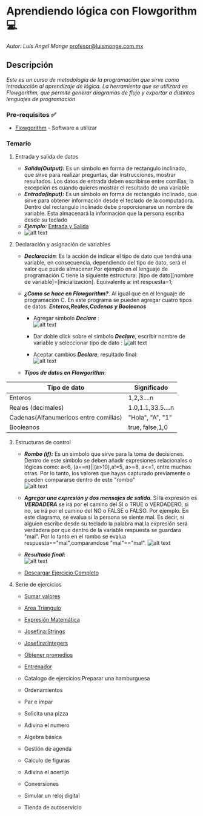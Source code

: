 # Aprendiendo lógica con Flowgorithm :computer: 

_Autor: Luis Angel Monge_
profesor@luismonge.com.mx

## Descripción

_Este es un curso de metodología de la programación que sirve como introducción al aprendizaje de lógica. La herramienta que se utilizará es  Flowgorithm, que permite generar  diagramas de flujo y exportar a distintos lenguajes de programación_

### Pre-requisitos :white_check_mark:

* [Flowgorithm](http://www.flowgorithm.org/) - Software a utilizar


### Temario

1. Entrada y salida de datos
	* ***Salida(Output):*** Es un simbolo en forma de rectangulo inclinado, que sirve para realizar preguntas, dar instrucciones, mostrar resultados. Los datos de entrada deben escribirse entre comillas, la excepción es cuando quieres mostrar el resultado de una variable
	* ***Entrada(Input):*** Es un simbolo en forma de rectangulo inclinado, que sirve para obtener información desde el teclado de la computadora. Dentro del rectangulo inclinado debe proporcionarse un nombre de variable. Esta almacenará la información que la persona escriba desde su teclado
	* ***Ejemplo:*** [Entrada y Salida](https://github.com/IamLAM/Flowgorithm/blob/master/Entrada_Salida.fprg)
	* ![alt text](https://github.com/IamLAM/Flowgorithm/blob/master/img/entrada_salida.jpg "ES")

2. Declaración y asignación de variables
	* ***Declaración***: Es la acción de indicar el tipo de dato que tendrá una variable, en consecuencia, dependiendo del tipo de dato, será el valor que puede almacenar.Por ejemplo
	en el lenguaje de programación C tiene la siguiente estructura: [tipo de dato][nombre de variable]=[inicialización]. Equivalente a: int respuesta=1;
	
	* ***¿Como se hace en Flowgorithm?***. Al igual que en el lenguaje de programación C. En este programa se pueden agregar cuatro tipos de datos: ***Enteros,Reales,Cadenas y Booleanos***
	
		* Agregar simbolo ***Declare*** :<br>
		![alt text](https://github.com/IamLAM/Flowgorithm/blob/master/img/agregandoSimboloDeclare.jpg "Agregando simbolo")

		* Dar doble click sobre el simbolo ***Declare***, escribir nombre de variable y seleccionar tipo de dato :
		![alt text](https://github.com/IamLAM/Flowgorithm/blob/master/img/agregandoTipoDatoDeclare.jpg "Agregando tipo de dato")
		* Aceptar cambios  ***Declare***, resultado final:<br>
		![alt text](https://github.com/IamLAM/Flowgorithm/blob/master/img/agregandoDeclareCompleto.jpg "Declare completo")
	
	* ***Tipos de datos en Flowgorithm***: 
	
Tipo de dato | Significado
----------|------------
Enteros | 1,2,3....n
Reales (decimales) | 1.0,1.1,33.5....n
Cadenas(Alfanumericos entre comillas) | "Hola", "A", "1"
Booleanos | true, false,1,0


	
3. Estructuras de control
	* ***Rombo (if):*** Es un simbolo que sirve para la toma de decisiones. Dentro de este simbolo se deben añadir expresiones relacionales o lógicas como: a<6, (a==n)||(a>10),a!=5, a>=8, a<=1, entre muchas otras. Por lo tanto, los valores que hayas capturado previamente o pueden compararse dentro de este "rombo"<br>![alt text](https://github.com/IamLAM/Flowgorithm/blob/master/img/Control.jpg "If")
	* ***Agregar una expresión y dos mensajes de salida***. Si la expresión es ***VERDADERA*** se irá por el camino del SI o TRUE o VERDADERO, si no, se irá por el camino del NO o FALSE o FALSO. Por ejemplo. En este diagrama, se evalua si la persona se siente mal. Es decir, si alguien escribe desde su teclado la palabra mal,la expresión será verdadera por que dentro de la variable respuesta se guardara "mal". Por lo tanto en el rombo se evalua respuesta=="mal",comparandose "mal"=="mal". ![alt text](https://github.com/IamLAM/Flowgorithm/blob/master/img/Control_Respuesta.jpg "Expresiones")
	
	* ***Resultado final:***<br>
	![alt text](https://github.com/IamLAM/Flowgorithm/blob/master/img/Control_Completo.jpg "Expresiones Completo")

	* [Descargar Ejercicio Completo](https://github.com/IamLAM/Flowgorithm/blob/master/EstructuradeControl.fprg)


4. Serie de ejercicios
    * [Sumar valores](https://github.com/IamLAM/Flowgorithm/blob/master/01_SumarValores.fprg)
    * [Area Triangulo](https://github.com/IamLAM/Flowgorithm/blob/master/02_AreaTriangulo.fprg) 
    * [Expresión Matemática](https://github.com/IamLAM/Flowgorithm/blob/master/03_Expresi%C3%B3nMatem%C3%A1tica.fprg) 
    * [Josefina:Strings](https://github.com/IamLAM/Flowgorithm/blob/master/04_Josefina.fprg) 
    * [Josefina:Integers](https://github.com/IamLAM/Flowgorithm/blob/master/05_JosefinaN.fprg) 
    * [Obtener promedios](https://github.com/IamLAM/Flowgorithm/blob/master/06_ObtenerPromedio.fprg	) 
	* [Entrenador](https://github.com/IamLAM/Flowgorithm/blob/master/07_Entrenador.fprg) 

 	* Catalogo de ejercicios:Preparar una hamburguesa  
    * Ordenamientos
    * Par e impar
    * Solicita una pizza
    * Adivina el numero
    * Algebra básica
    * Gestión de agenda
    * Calculo de figuras
    * Adivina el acertijo
    * Conversiones 
    * Simular un reloj digital
    * Tienda de autoservicio

